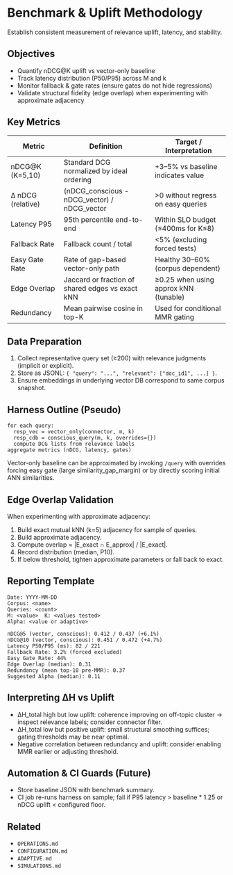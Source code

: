 # Benchmark & Uplift Methodology

Establish consistent measurement of relevance uplift, latency, and stability.

## Objectives
- Quantify nDCG@K uplift vs vector-only baseline
- Track latency distribution (P50/P95) across M and k
- Monitor fallback & gate rates (ensure gates do not hide regressions)
- Validate structural fidelity (edge overlap) when experimenting with approximate adjacency

## Key Metrics
| Metric | Definition | Target / Interpretation |
|--------|------------|-------------------------|
| nDCG@K (K=5,10) | Standard DCG normalized by ideal ordering | +3–5% vs baseline indicates value |
| Δ nDCG (relative) | (nDCG_conscious - nDCG_vector) / nDCG_vector | >0 without regress on easy queries |
| Latency P95 | 95th percentile end-to-end | Within SLO budget (≤400ms for K≤8) |
| Fallback Rate | Fallback count / total | <5% (excluding forced tests) |
| Easy Gate Rate | Rate of gap-based vector-only path | Healthy 30–60% (corpus dependent) |
| Edge Overlap | Jaccard or fraction of shared edges vs exact kNN | ≥0.25 when using approx kNN (tunable) |
| Redundancy | Mean pairwise cosine in top-K | Used for conditional MMR gating |

## Data Preparation
1. Collect representative query set (≥200) with relevance judgments (implicit or explicit).  
2. Store as JSONL: `{ "query": "...", "relevant": ["doc_id1", ...] }`.  
3. Ensure embeddings in underlying vector DB correspond to same corpus snapshot.

## Harness Outline (Pseudo)
```
for each query:
  resp_vec = vector_only(connector, m, k)
  resp_cdb = conscious_query(m, k, overrides={})
  compute DCG lists from relevance labels
aggregate metrics (nDCG, latency, gates)
```

Vector-only baseline can be approximated by invoking `/query` with overrides forcing easy gate (large similarity_gap_margin) or by directly scoring initial ANN similarities.

## Edge Overlap Validation
When experimenting with approximate adjacency:
1. Build exact mutual kNN (k=5) adjacency for sample of queries.  
2. Build approximate adjacency.  
3. Compute overlap = |E_exact ∩ E_approx| / |E_exact|.  
4. Record distribution (median, P10).  
5. If below threshold, tighten approximate parameters or fall back to exact.

## Reporting Template
```
Date: YYYY-MM-DD
Corpus: <name>
Queries: <count>
M: <value>  K: <values tested>
Alpha: <value or adaptive>

nDCG@5 (vector, conscious): 0.412 / 0.437 (+6.1%)
nDCG@10 (vector, conscious): 0.451 / 0.472 (+4.7%)
Latency P50/P95 (ms): 82 / 221
Fallback Rate: 3.2% (forced excluded)
Easy Gate Rate: 44%
Edge Overlap (median): 0.31
Redundancy (mean top-10 pre-MMR): 0.37
Suggested Alpha (median): 0.11
```

## Interpreting ΔH vs Uplift
- ΔH_total high but low uplift: coherence improving on off-topic cluster → inspect relevance labels; consider connector filter.
- ΔH_total low but positive uplift: small structural smoothing suffices; gating thresholds may be near optimal.
- Negative correlation between redundancy and uplift: consider enabling MMR earlier or adjusting threshold.

## Automation & CI Guards (Future)
- Store baseline JSON with benchmark summary.  
- CI job re-runs harness on sample; fail if P95 latency > baseline * 1.25 or nDCG uplift < configured floor.

## Related
- `OPERATIONS.md`
- `CONFIGURATION.md`
- `ADAPTIVE.md`
- `SIMULATIONS.md`
